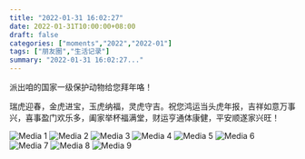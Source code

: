 ```yaml
---
title: "2022-01-31 16:02:27"
date: 2022-01-31T10:00:00+08:00
draft: false
categories: ["moments","2022","2022-01"]
tags: ["朋友圈","生活记录"]
summary: "2022-01-31 16:02:27..."
---
```


派出咱的国家一级保护动物给您拜年咯！

瑞虎迎春，金虎进宝，玉虎纳福，灵虎守吉。祝您鸿运当头虎年报，吉祥如意万事兴，喜事盈门欢乐多，阖家举杯福满堂，财运亨通体康健，平安顺遂家兴旺！

![Media 1](/Moments/photos/2022-01-31/202201311602270.jpg)
![Media 2](/Moments/photos/2022-01-31/202201311602271.jpg)
![Media 3](/Moments/photos/2022-01-31/202201311602272.jpg)
![Media 4](/Moments/photos/2022-01-31/202201311602273.jpg)
![Media 5](/Moments/photos/2022-01-31/202201311602274.jpg)
![Media 6](/Moments/photos/2022-01-31/202201311602275.jpg)
![Media 7](/Moments/photos/2022-01-31/202201311602276.jpg)
![Media 8](/Moments/photos/2022-01-31/202201311602277.jpg)
![Media 9](/Moments/photos/2022-01-31/202201311602278.jpg)

